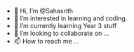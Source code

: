 - 👋 Hi, I’m @Sahasrith
- 👀 I’m interested in learning and coding.
- 🌱 I’m currently learning Year 3 stuff
- 💞️ I’m looking to collaborate on ...
- 📫 How to reach me ...

<!---
Sahasrith/Sahasrith is a ✨ special ✨ repository because its `README.md` (this file) appears on your GitHub profile.
You can click the Preview link to take a look at your changes.
--->
